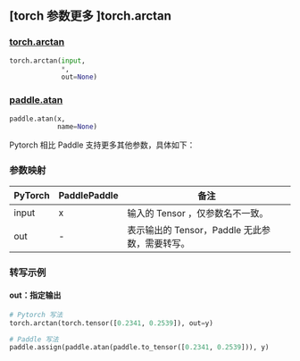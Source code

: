 ## [torch 参数更多 ]torch.arctan

### [torch.arctan](https://pytorch.org/docs/stable/generated/torch.arctan.html#torch.arctan)

```python
torch.arctan(input,
             *,
             out=None)
```

### [paddle.atan](https://www.paddlepaddle.org.cn/documentation/docs/zh/api/paddle/atan_cn.html#atan)

```python
paddle.atan(x,
            name=None)
```

Pytorch 相比 Paddle 支持更多其他参数，具体如下：

### 参数映射
| PyTorch       | PaddlePaddle | 备注                                                   |
| ------------- | ------------ | ------------------------------------------------------ |
| input         | x            | 输入的 Tensor ，仅参数名不一致。                                      |
| out           | -            | 表示输出的 Tensor，Paddle 无此参数，需要转写。               |


### 转写示例
#### out：指定输出
```python
# Pytorch 写法
torch.arctan(torch.tensor([0.2341, 0.2539]), out=y)

# Paddle 写法
paddle.assign(paddle.atan(paddle.to_tensor([0.2341, 0.2539])), y)
```
